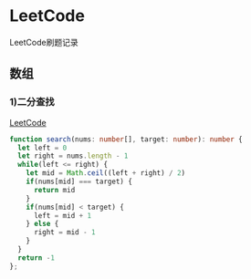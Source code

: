 # LeetCode
LeetCode刷题记录

## 数组
### 1)二分查找
[LeetCode](https://leetcode.cn/problems/binary-search/)
```ts
function search(nums: number[], target: number): number {
  let left = 0
  let right = nums.length - 1
  while(left <= right) {
    let mid = Math.ceil((left + right) / 2)
    if(nums[mid] === target) {
      return mid
    }
    if(nums[mid] < target) {
      left = mid + 1
    } else {
      right = mid - 1
    }
  }
  return -1
};
```
